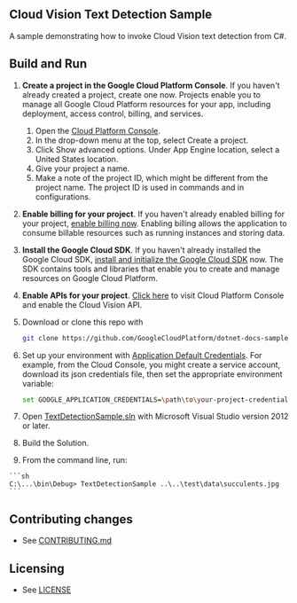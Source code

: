 ## Cloud Vision Text Detection Sample

A sample demonstrating how to invoke Cloud Vision text detection from C#.

## Build and Run
1.  **Create a project in the Google Cloud Platform Console**.
    If you haven't already created a project, create one now. Projects enable
    you to manage all Google Cloud Platform resources for your app, including
    deployment, access control, billing, and services.
    1.  Open the [Cloud Platform Console](https://console.cloud.google.com/).
    2.  In the drop-down menu at the top, select Create a project.
    3.  Click Show advanced options. Under App Engine location, select a
        United States location.
    4.  Give your project a name.
    5.  Make a note of the project ID, which might be different from the project
        name. The project ID is used in commands and in configurations.

2.  **Enable billing for your project**.
    If you haven't already enabled billing for your project,
    [enable billing now](https://console.cloud.google.com/project/_/settings).
    Enabling billing allows the application to consume billable resources such
    as running instances and storing data.

3.  **Install the Google Cloud SDK**.
    If you haven't already installed the Google Cloud SDK, [install and
    initialize the Google Cloud SDK](https://cloud.google.com/sdk/docs/) now.
    The SDK contains tools and libraries that enable you to create and manage
    resources on Google Cloud Platform.

4.  **Enable APIs for your project**.
    [Click here][enableApi]
    to visit Cloud Platform Console and enable the Cloud Vision API.

6.  Download or clone this repo with

    ```sh
    git clone https://github.com/GoogleCloudPlatform/dotnet-docs-samples
    ```
7.  Set up your environment with [Application Default Credentials][adc]. For
        example, from the Cloud Console, you might create a service account,
        download its json credentials file, then set the appropriate environment
        variable:

    ```sh
    set GOOGLE_APPLICATION_CREDENTIALS=\path\to\your-project-credentials.json
    ```
8.  Open [TextDetectionSample.sln](TextDetectionSample.sln) with Microsoft Visual Studio version 2012 or later.
9.  Build the Solution.
10.  From the command line, run:

    ```sh
    C:\...\bin\Debug> TextDetectionSample ..\..\test\data\succulents.jpg
    ```

## Contributing changes

* See [CONTRIBUTING.md](../CONTRIBUTING.md)

## Licensing

* See [LICENSE](../LICENSE)

[enableApi]: https://console.cloud.google.com/flows/enableapi?apiid=vision.googleapis.com&showconfirmation=true
[adc]: https://cloud.google.com/docs/authentication#developer_workflow
